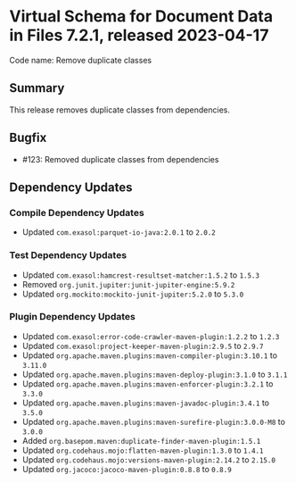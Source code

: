 # Virtual Schema for Document Data in Files 7.2.1, released 2023-04-17

Code name: Remove duplicate classes

## Summary

This release removes duplicate classes from dependencies.

## Bugfix

* #123: Removed duplicate classes from dependencies

## Dependency Updates

### Compile Dependency Updates

* Updated `com.exasol:parquet-io-java:2.0.1` to `2.0.2`

### Test Dependency Updates

* Updated `com.exasol:hamcrest-resultset-matcher:1.5.2` to `1.5.3`
* Removed `org.junit.jupiter:junit-jupiter-engine:5.9.2`
* Updated `org.mockito:mockito-junit-jupiter:5.2.0` to `5.3.0`

### Plugin Dependency Updates

* Updated `com.exasol:error-code-crawler-maven-plugin:1.2.2` to `1.2.3`
* Updated `com.exasol:project-keeper-maven-plugin:2.9.5` to `2.9.7`
* Updated `org.apache.maven.plugins:maven-compiler-plugin:3.10.1` to `3.11.0`
* Updated `org.apache.maven.plugins:maven-deploy-plugin:3.1.0` to `3.1.1`
* Updated `org.apache.maven.plugins:maven-enforcer-plugin:3.2.1` to `3.3.0`
* Updated `org.apache.maven.plugins:maven-javadoc-plugin:3.4.1` to `3.5.0`
* Updated `org.apache.maven.plugins:maven-surefire-plugin:3.0.0-M8` to `3.0.0`
* Added `org.basepom.maven:duplicate-finder-maven-plugin:1.5.1`
* Updated `org.codehaus.mojo:flatten-maven-plugin:1.3.0` to `1.4.1`
* Updated `org.codehaus.mojo:versions-maven-plugin:2.14.2` to `2.15.0`
* Updated `org.jacoco:jacoco-maven-plugin:0.8.8` to `0.8.9`
